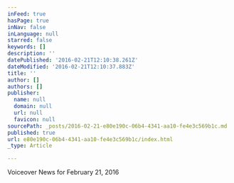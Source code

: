 ```yaml
---
inFeed: true
hasPage: true
inNav: false
inLanguage: null
starred: false
keywords: []
description: ''
datePublished: '2016-02-21T12:10:38.261Z'
dateModified: '2016-02-21T12:10:37.883Z'
title: ''
author: []
authors: []
publisher:
  name: null
  domain: null
  url: null
  favicon: null
sourcePath: _posts/2016-02-21-e80e190c-06b4-4341-aa10-fe4e3c569b1c.md
published: true
url: e80e190c-06b4-4341-aa10-fe4e3c569b1c/index.html
_type: Article

---
```

Voiceover News for February 21, 2016